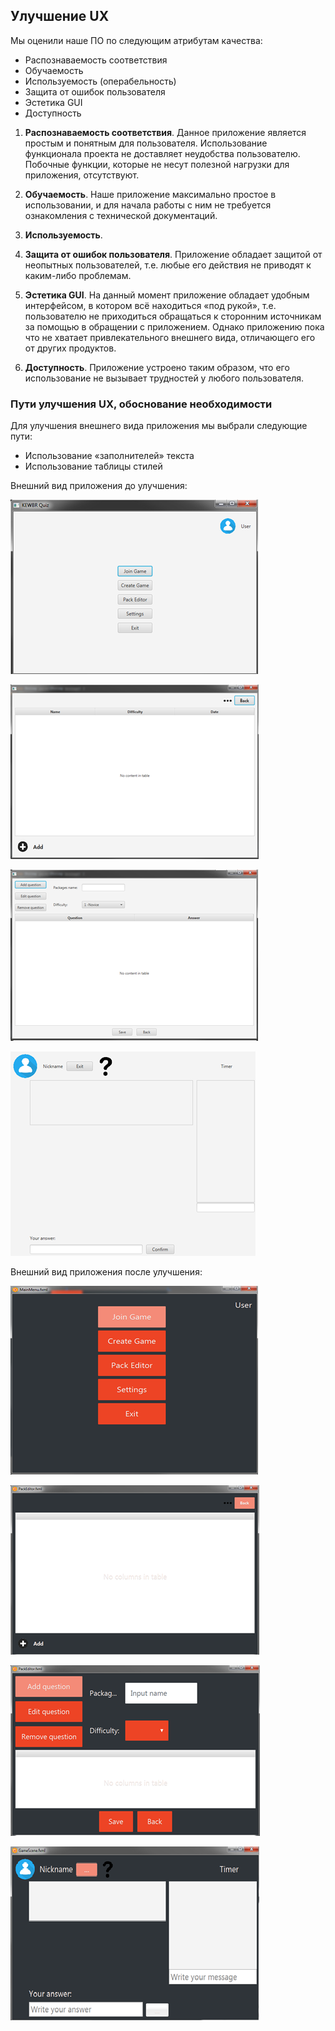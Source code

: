 ## Улучшение UX
Мы оценили наше ПО по следующим атрибутам качества:
 - Распознаваемость соответствия
 - Обучаемость
 - Используемость (операбельность)
 - Защита от ошибок пользователя
 - Эстетика GUI
 - Доступность

1. **Распознаваемость соответствия**. Данное приложение является простым и понятным для пользователя. Использование функционала проекта не доставляет неудобства пользователю. Побочные функции, которые не несут полезной нагрузки для приложения, отсутствуют.

2. **Обучаемость**. Наше приложение максимально простое в использовании, и для начала работы с ним не требуется ознакомления с технической документаций.

3. **Используемость**. 

4. **Защита от ошибок пользователя**. Приложение обладает защитой от неопытных пользователей, т.е. любые его действия не приводят к каким-либо проблемам.

5. **Эстетика GUI**. На данный момент приложение обладает удобным интерфейсом, в котором всё находиться «под рукой», т.е. пользователю не приходиться обращаться к сторонним источникам за помощью в обращении с приложением. Однако приложению пока что не хватает привлекательного внешнего вида, отличающего его от других продуктов.

6. **Доступность**. Приложение устроено таким образом, что его использование не вызывает трудностей у любого пользователя.

### Пути улучшения UX, обоснование необходимости

Для улучшения внешнего вида приложения мы выбрали следующие пути:
 - Использование «заполнителей» текста
 - Использование таблицы стилей

Внешний вид приложения до улучшения: 

[![](https://github.com/Bulbash3r/Kewbr-Quiz/blob/master/UX%20improvement/MainMenu.jpg?raw=true)](https://github.com/Bulbash3r/Kewbr-Quiz/blob/master/UX%20improvement/MainMenu.jpg?raw=true)

[![](https://github.com/Bulbash3r/Kewbr-Quiz/blob/master/UX%20improvement/Editor.jpg?raw=true)](https://github.com/Bulbash3r/Kewbr-Quiz/blob/master/UX%20improvement/Editor.jpg?raw=true)

[![](https://github.com/Bulbash3r/Kewbr-Quiz/blob/master/UX%20improvement/QuestEditor.jpg?raw=true)](https://github.com/Bulbash3r/Kewbr-Quiz/blob/master/UX%20improvement/QuestEditor.jpg?raw=true)

[![](https://github.com/Bulbash3r/Kewbr-Quiz/blob/master/UX%20improvement/InGame.jpg?raw=true)](https://github.com/Bulbash3r/Kewbr-Quiz/blob/master/UX%20improvement/InGame.jpg?raw=true)

Внешний вид приложения после улучшения: 

[![](https://github.com/Bulbash3r/Kewbr-Quiz/blob/master/UX%20improvement/MainMenu%20-%20After.jpg?raw=true)](https://github.com/Bulbash3r/Kewbr-Quiz/blob/master/UX%20improvement/MainMenu%20-%20After.jpg?raw=true)

[![](https://github.com/Bulbash3r/Kewbr-Quiz/blob/master/UX%20improvement/Editor%20-%20After.jpg?raw=true)](https://github.com/Bulbash3r/Kewbr-Quiz/blob/master/UX%20improvement/Editor%20-%20After.jpg?raw=true)

[![](https://github.com/Bulbash3r/Kewbr-Quiz/blob/master/UX%20improvement/QuestEditor%20-%20After.jpg?raw=true)](https://github.com/Bulbash3r/Kewbr-Quiz/blob/master/UX%20improvement/QuestEditor%20-%20After.jpg?raw=true)

[![](https://github.com/Bulbash3r/Kewbr-Quiz/blob/master/UX%20improvement/InGame%20-%20After.jpg?raw=true)](https://github.com/Bulbash3r/Kewbr-Quiz/blob/master/UX%20improvement/InGame%20-%20After.jpg?raw=true)
